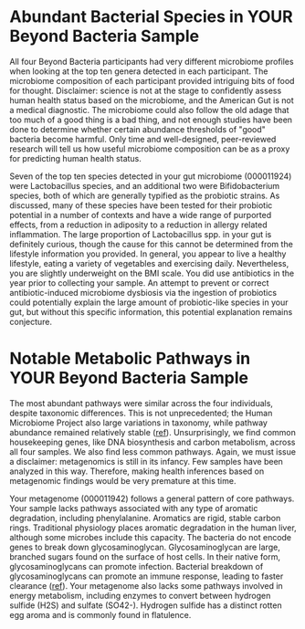 # Abundant Bacterial Species in YOUR Beyond Bacteria Sample

All four Beyond Bacteria participants had very different microbiome profiles
when looking at the top ten genera detected in each participant. The microbiome
composition of each participant provided intriguing bits of food for thought.
Disclaimer: science is not at the stage to confidently assess human health
status based on the microbiome, and the American Gut is not a medical
diagnostic. The microbiome could also follow the old adage that too much of a
good thing is a bad thing, and not enough studies have been done to determine
whether certain abundance thresholds of "good" bacteria become harmful. Only
time and well-designed, peer-reviewed research will tell us how useful
microbiome composition can be as a proxy for predicting human health status.

Seven of the top ten species detected in your gut microbiome (000011924) were
Lactobacillus species, and an additional two were Bifidobacterium species, both
of which are generally typified as the probiotic strains. As discussed, many of
these species have been tested for their probiotic potential in a number of
contexts and have a wide range of purported effects, from a reduction in
adiposity to a reduction in allergy related inflammation. The large proportion
of Lactobacillus spp. in your gut is definitely curious, though the cause for
this cannot be determined from the lifestyle information you provided. In
general, you appear to live a healthy lifestyle, eating a variety of vegetables
and exercising daily. Nevertheless, you are slightly underweight on the BMI
scale. You did use antibiotics in the year prior to collecting your sample. An
attempt to prevent or correct antibiotic-induced microbiome dysbiosis via the
ingestion of probiotics could potentially explain the large amount of
probiotic-like species in your gut, but without this specific information, this
potential explanation remains conjecture.

# Notable Metabolic Pathways in YOUR Beyond Bacteria Sample

The most abundant pathways were similar across the four individuals, despite
taxonomic differences. This is not unprecedented; the Human Microbiome Project
also large variations in taxonomy, while pathway abundance remained relatively
stable ([ref](http://www.ncbi.nlm.nih.gov/pubmed/22699609)). Unsurprisingly, we
find common housekeeping genes, like DNA biosynthesis and carbon metabolism,
across all four samples. We also find less common pathways. Again, we must
issue a disclaimer: metagenomics is still in its infancy. Few samples have been
analyzed in this way. Therefore, making health inferences based on metagenomic
findings would be very premature at this time.

Your metagenome (000011942) follows a general pattern of core pathways. Your
sample lacks pathways associated with any type of aromatic degradation,
including phenylalanine. Aromatics are rigid, stable carbon rings. Traditional
physiology places aromatic degradation in the human liver, although some
microbes include this capacity.  The bacteria do not encode genes to break down
glycosaminoglycan. Glycosaminoglycan are large, branched sugars found on the
surface of host cells. In their native form, glycosaminoglycans can promote
infection. Bacterial breakdown of glycosaminoglycans can promote an immune
response, leading to faster clearance
([ref](http://www.ncbi.nlm.nih.gov/pubmed/25122767)). Your metagenome also
lacks some pathways involved in energy metabolism, including enzymes to convert
between hydrogen sulfide (H2S) and sulfate (SO42-). Hydrogen sulfide has a
distinct rotten egg aroma and is commonly found in flatulence.
